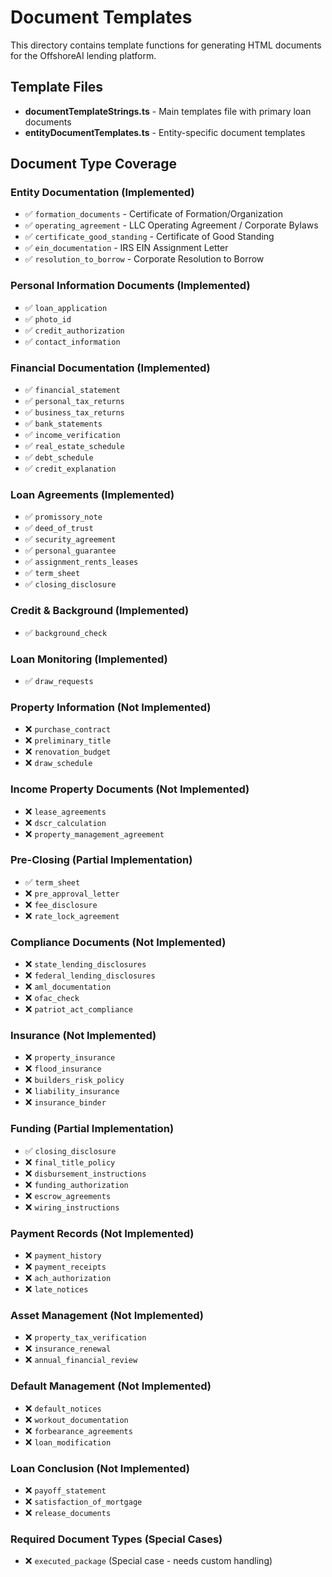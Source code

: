# Document Templates

This directory contains template functions for generating HTML documents for the OffshoreAI lending platform.

## Template Files

- **documentTemplateStrings.ts** - Main templates file with primary loan documents
- **entityDocumentTemplates.ts** - Entity-specific document templates

## Document Type Coverage

### Entity Documentation (Implemented)
- ✅ `formation_documents` - Certificate of Formation/Organization
- ✅ `operating_agreement` - LLC Operating Agreement / Corporate Bylaws
- ✅ `certificate_good_standing` - Certificate of Good Standing
- ✅ `ein_documentation` - IRS EIN Assignment Letter
- ✅ `resolution_to_borrow` - Corporate Resolution to Borrow

### Personal Information Documents (Implemented)
- ✅ `loan_application`
- ✅ `photo_id`
- ✅ `credit_authorization`
- ✅ `contact_information`

### Financial Documentation (Implemented)
- ✅ `financial_statement`
- ✅ `personal_tax_returns`
- ✅ `business_tax_returns`
- ✅ `bank_statements`
- ✅ `income_verification`
- ✅ `real_estate_schedule`
- ✅ `debt_schedule`
- ✅ `credit_explanation`

### Loan Agreements (Implemented)
- ✅ `promissory_note`
- ✅ `deed_of_trust`
- ✅ `security_agreement`
- ✅ `personal_guarantee`
- ✅ `assignment_rents_leases`
- ✅ `term_sheet`
- ✅ `closing_disclosure`

### Credit & Background (Implemented)
- ✅ `background_check`

### Loan Monitoring (Implemented)
- ✅ `draw_requests`

### Property Information (Not Implemented)
- ❌ `purchase_contract`
- ❌ `preliminary_title`
- ❌ `renovation_budget`
- ❌ `draw_schedule`

### Income Property Documents (Not Implemented)
- ❌ `lease_agreements`
- ❌ `dscr_calculation`
- ❌ `property_management_agreement`

### Pre-Closing (Partial Implementation)
- ✅ `term_sheet`
- ❌ `pre_approval_letter`
- ❌ `fee_disclosure`
- ❌ `rate_lock_agreement`

### Compliance Documents (Not Implemented)
- ❌ `state_lending_disclosures`
- ❌ `federal_lending_disclosures`
- ❌ `aml_documentation`
- ❌ `ofac_check`
- ❌ `patriot_act_compliance`

### Insurance (Not Implemented)
- ❌ `property_insurance`
- ❌ `flood_insurance`
- ❌ `builders_risk_policy`
- ❌ `liability_insurance`
- ❌ `insurance_binder`

### Funding (Partial Implementation)
- ✅ `closing_disclosure`
- ❌ `final_title_policy`
- ❌ `disbursement_instructions`
- ❌ `funding_authorization`
- ❌ `escrow_agreements`
- ❌ `wiring_instructions`

### Payment Records (Not Implemented)
- ❌ `payment_history`
- ❌ `payment_receipts`
- ❌ `ach_authorization`
- ❌ `late_notices`

### Asset Management (Not Implemented)
- ❌ `property_tax_verification`
- ❌ `insurance_renewal`
- ❌ `annual_financial_review`

### Default Management (Not Implemented)
- ❌ `default_notices`
- ❌ `workout_documentation`
- ❌ `forbearance_agreements`
- ❌ `loan_modification`

### Loan Conclusion (Not Implemented)
- ❌ `payoff_statement`
- ❌ `satisfaction_of_mortgage`
- ❌ `release_documents`

### Required Document Types (Special Cases)
- ❌ `executed_package` (Special case - needs custom handling) 